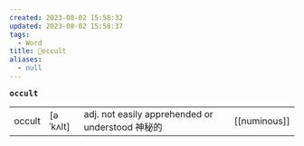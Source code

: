 ```yaml
---
created: 2023-08-02 15:58:32
updated: 2023-08-02 15:58:37
tags:
  - Word
title: 📖occult
aliases:
  - null
---
```


<pre><strong>occult</strong></pre>
|   |   |   |   |
|---|---|---|---|
|occult|[əˈkʌlt]|adj. not easily apprehended or understood 神秘的|[[numinous]]|
